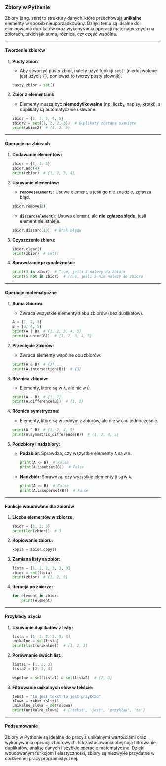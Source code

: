 ### Zbiory w Pythonie

Zbiory (ang. *sets*) to struktury danych, które przechowują **unikalne** elementy w sposób nieuporządkowany. Dzięki temu są idealne do eliminowania duplikatów oraz wykonywania operacji matematycznych na zbiorach, takich jak suma, różnica, czy część wspólna.

---

#### **Tworzenie zbiorów**

1. **Pusty zbiór:**
   - Aby stworzyć pusty zbiór, należy użyć funkcji `set()` (niedozwolone jest użycie `{}`, ponieważ to tworzy pusty słownik).
   ```python
   pusty_zbior = set()
   ```

2. **Zbiór z elementami:**
   - Elementy muszą być **niemodyfikowalne** (np. liczby, napisy, krotki), a duplikaty są automatycznie usuwane.
   ```python
   zbior = {1, 2, 3, 4, 5}
   zbior2 = set([1, 2, 2, 3])  # Duplikaty zostaną usunięte
   print(zbior2)  # {1, 2, 3}
   ```

---

#### **Operacje na zbiorach**

1. **Dodawanie elementów:**
   ```python
   zbior = {1, 2, 3}
   zbior.add(4)
   print(zbior)  # {1, 2, 3, 4}
   ```

2. **Usuwanie elementów:**
   - **`remove(element)`**: Usuwa element, a jeśli go nie znajdzie, zgłasza błąd.
   ```python
   zbior.remove(2)
   ```
   - **`discard(element)`**: Usuwa element, ale **nie zgłasza błędu**, jeśli element nie istnieje.
   ```python
   zbior.discard(10)  # Brak błędu
   ```

3. **Czyszczenie zbioru:**
   ```python
   zbior.clear()
   print(zbior)  # set()
   ```

4. **Sprawdzanie przynależności:**
   ```python
   print(3 in zbior)  # True, jeśli 3 należy do zbioru
   print(5 not in zbior)  # True, jeśli 5 nie należy do zbioru
   ```

---

#### **Operacje matematyczne**

1. **Suma zbiorów:**
   - Zwraca wszystkie elementy z obu zbiorów (bez duplikatów).
   ```python
   A = {1, 2, 3}
   B = {3, 4, 5}
   print(A | B)  # {1, 2, 3, 4, 5}
   print(A.union(B))  # {1, 2, 3, 4, 5}
   ```

2. **Przecięcie zbiorów:**
   - Zwraca elementy wspólne obu zbiorów.
   ```python
   print(A & B)  # {3}
   print(A.intersection(B))  # {3}
   ```

3. **Różnica zbiorów:**
   - Elementy, które są w `A`, ale nie w `B`.
   ```python
   print(A - B)  # {1, 2}
   print(A.difference(B))  # {1, 2}
   ```

4. **Różnica symetryczna:**
   - Elementy, które są w jednym z zbiorów, ale nie w obu jednocześnie.
   ```python
   print(A ^ B)  # {1, 2, 4, 5}
   print(A.symmetric_difference(B))  # {1, 2, 4, 5}
   ```

5. **Podzbiory i nadzbiory:**
   - **Podzbiór:** Sprawdza, czy wszystkie elementy `A` są w `B`.
     ```python
     print(A <= B)  # False
     print(A.issubset(B))  # False
     ```
   - **Nadzbiór:** Sprawdza, czy wszystkie elementy `B` są w `A`.
     ```python
     print(A >= B)  # False
     print(A.issuperset(B))  # False
     ```

---

#### **Funkcje wbudowane dla zbiorów**

1. **Liczba elementów w zbiorze:**
   ```python
   zbior = {1, 2, 3}
   print(len(zbior))  # 3
   ```

2. **Kopiowanie zbioru:**
   ```python
   kopia = zbior.copy()
   ```

3. **Zamiana listy na zbiór:**
   ```python
   lista = [1, 2, 2, 3, 3, 3]
   zbior = set(lista)
   print(zbior)  # {1, 2, 3}
   ```

4. **Iteracja po zbiorze:**
   ```python
   for element in zbior:
       print(element)
   ```

---

#### **Przykłady użycia**

1. **Usuwanie duplikatów z listy:**
   ```python
   lista = [1, 2, 2, 3, 3, 3]
   unikalne = set(lista)
   print(list(unikalne))  # [1, 2, 3]
   ```

2. **Porównanie dwóch list:**
   ```python
   lista1 = [1, 2, 3]
   lista2 = [2, 3, 4]

   wspolne = set(lista1) & set(lista2)  # {2, 3}
   ```

3. **Filtrowanie unikalnych słów w tekście:**
   ```python
   tekst = "to jest tekst to jest przykład"
   slowa = tekst.split()
   unikalne_slowa = set(slowa)
   print(unikalne_slowa)  # {'tekst', 'jest', 'przykład', 'to'}
   ```

---

#### **Podsumowanie**

Zbiory w Pythonie są idealne do pracy z unikalnymi wartościami oraz wykonywania operacji zbiorowych. Ich zastosowania obejmują filtrowanie duplikatów, analizę danych i szybkie operacje matematyczne. Dzięki wbudowanym funkcjom i elastyczności, zbiory są niezwykle przydatne w codziennej pracy programistycznej.
